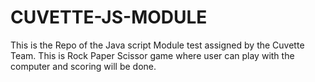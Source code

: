 # CUVETTE-JS-MODULE
This is the Repo of the Java script Module test assigned by the Cuvette Team. This is Rock Paper Scissor game where user can play with the computer and scoring will be done.
